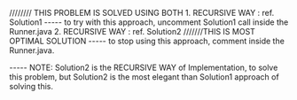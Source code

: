 ////////
THIS PROBLEM IS SOLVED USING BOTH 
    1. RECURSIVE WAY : ref. Solution1
            ----- to try with this approach, uncomment Solution1 call inside the Runner.java
    2. RECURSIVE WAY : ref. Solution2 ///////THIS IS MOST OPTIMAL SOLUTION
            ----- to stop using this approach, comment inside the Runner.java.
            
            
   ----- NOTE: Solution2 is the RECURSIVE WAY of Implementation, to solve this problem,
               but Solution2 is the most elegant than Solution1 approach of solving this.